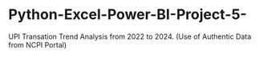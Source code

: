 # Python-Excel-Power-BI-Project-5-
UPI Transation Trend Analysis from 2022 to 2024. (Use of Authentic Data from NCPI Portal)
